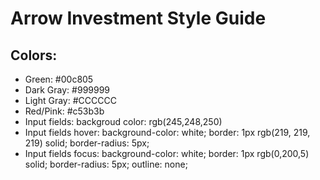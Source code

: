 # Arrow Investment Style Guide

## Colors:
* Green: #00c805
* Dark Gray: #999999
* Light Gray: #CCCCCC
* Red/Pink: #c53b3b
* Input fields: backgroud color: rgb(245,248,250)
* Input fields hover:
  background-color: white;
  border: 1px rgb(219, 219, 219) solid;
  border-radius: 5px;
* Input fields focus:
  background-color: white;
  border: 1px rgb(0,200,5) solid;
  border-radius: 5px;
  outline: none;

